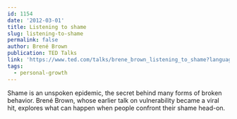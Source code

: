 ```yaml
---
id: 1154
date: '2012-03-01'
title: Listening to shame
slug: listening-to-shame
permalink: false
author: Brené Brown
publication: TED Talks
link: 'https://www.ted.com/talks/brene_brown_listening_to_shame?language=en'
tags:
  - personal-growth
---
```

Shame is an unspoken epidemic, the secret behind many forms of broken behavior. Brené Brown, whose earlier talk on vulnerability became a viral hit, explores what can happen when people confront their shame head-on.
